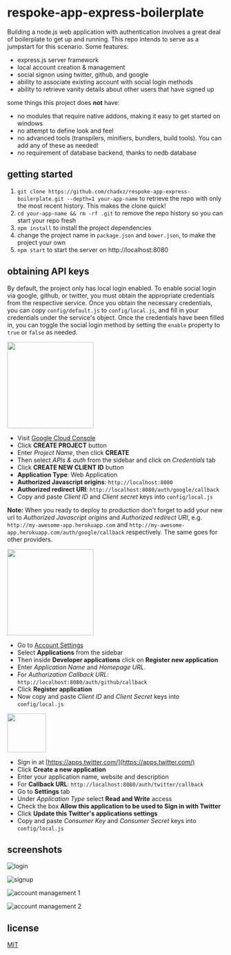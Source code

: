 # respoke-app-express-boilerplate

Building a node.js web application with authentication involves a great deal of boilerplate to get up and running. This
repo intends to serve as a jumpstart for this scenario. Some features:

 - express.js server framework
 - local account creation & management
 - social signon using twitter, github, and google
 - ability to associate existing account with social login methods
 - ability to retrieve vanity details about other users that have signed up

some things this project does **not** have:

 - no modules that require native addons, making it easy to get started on windows
 - no attempt to define look and feel
 - no advanced tools (transpilers, minifiers, bundlers, build tools). You can add any of these as needed!
 - no requirement of database backend, thanks to nedb database

## getting started

 1. `git clone https://github.com/chadxz/respoke-app-express-boilerplate.git --depth=1 your-app-name` to retrieve the repo
 with only the most recent history. This makes the clone quick!
 1. `cd your-app-name && rm -rf .git` to remove the repo history so you can start your repo fresh
 1. `npm install` to install the project dependencies
 1. change the project name in `package.json` and `bower.json`, to make the project your own
 1. `npm start` to start the server on http://localhost:8080

## obtaining API keys

By default, the project only has local login enabled. To enable social login via google, github, or twitter, you must
obtain the appropriate credentials from the respective service. Once you obtain the necessary credentials, you can copy
`config/default.js` to `config/local.js`, and fill in your credentials under the service's object. Once the credentials
have been filled in, you can toggle the social login method by setting the `enable` property to `true` or `false` as
needed.

<img src="http://images.google.com/intl/en_ALL/images/srpr/logo6w.png" width="200">

- Visit [Google Cloud Console](https://cloud.google.com/console/project)
- Click **CREATE PROJECT** button
- Enter *Project Name*, then click **CREATE**
- Then select *APIs & auth* from the sidebar and click on *Credentials* tab
- Click **CREATE NEW CLIENT ID** button
 - **Application Type**: Web Application
 - **Authorized Javascript origins**: `http://localhost:8080`
 - **Authorized redirect URI**: `http://localhost:8080/auth/google/callback`
- Copy and paste *Client ID* and *Client secret* keys into `config/local.js`

**Note:** When you ready to deploy to production don't forget to add your new url to *Authorized Javascript origins*
and *Authorized redirect URI*, e.g. `http://my-awesome-app.herokuapp.com` and
`http://my-awesome-app.herokuapp.com/auth/google/callback` respectively. The same goes for other providers.

<img src="https://github.global.ssl.fastly.net/images/modules/logos_page/GitHub-Logo.png" width="200">

- Go to [Account Settings](https://github.com/settings/profile)
- Select **Applications** from the sidebar
- Then inside **Developer applications** click on **Register new application**
- Enter *Application Name* and *Homepage URL*.
- For *Authorization Callback URL*: `http://localhost:8080/auth/github/callback`
- Click **Register application**
- Now copy and paste *Client ID* and *Client Secret* keys into `config/local.js`

<img src="https://g.twimg.com/Twitter_logo_blue.png" width="90">

- Sign in at [https://apps.twitter.com/](https://apps.twitter.com/)
- Click **Create a new application**
- Enter your application name, website and description
- For **Callback URL**: `http://localhost:8080/auth/twitter/callback`
- Go to **Settings** tab
- Under *Application Type* select **Read and Write** access
- Check the box **Allow this application to be used to Sign in with Twitter**
- Click **Update this Twitter's applications settings**
- Copy and paste *Consumer Key* and *Consumer Secret* keys into `config/local.js`

## screenshots
![login](https://cloud.githubusercontent.com/assets/309219/7868265/61647f70-0540-11e5-93ff-ffd1d4839d96.png)

![signup](https://cloud.githubusercontent.com/assets/309219/7868268/6167e246-0540-11e5-8ecc-e24d0949dc0b.png)

![account management 1](https://cloud.githubusercontent.com/assets/309219/7868266/61660e12-0540-11e5-8e12-dccf7606f2da.png)

![account management 2](https://cloud.githubusercontent.com/assets/309219/7868267/61665cb4-0540-11e5-8b58-a441484c62a0.png)

## license
[MIT](LICENSE-MIT)
